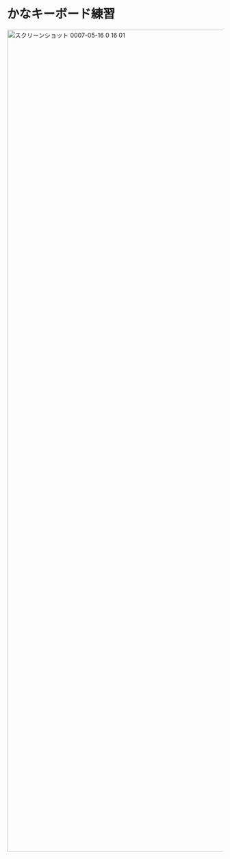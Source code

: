 # かなキーボード練習
<img width="1920" alt="スクリーンショット 0007-05-16 0 16 01" src="https://github.com/user-attachments/assets/9f4aee81-2d2c-44e3-8e13-7acb84a04fb8" />
